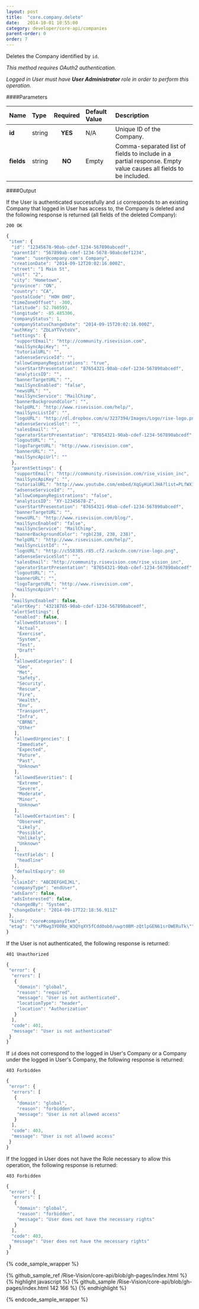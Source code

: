 ```yaml
---
layout: post
title:  "core.company.delete"
date:   2014-10-01 10:55:00
category: developer/core-api/companies
parent-order: 0
order: 7
---
```

Deletes the Company identified by `id`.

*This method requires OAuth2 authentication.*

*Logged in User must have __User Administrator__ role in order to perform this operation.*

####Parameters

| Name    | Type   | Required | Default Value | Description |
|:--------|:-------|:--------:|:--------------|:------------|
| **id**  | string |  **YES**  | N/A | Unique ID of the Company. |
| **fields**  | string |  **NO**  | Empty | Comma-separated list of fields to include in a partial response. Empty value causes all fields to be included. |

####Output

If the User is authenticated successfully and `id` corresponds to an existing Company that logged in User has access to, the Company is deleted and the following response is returned (all fields of the deleted Company):

```200 OK```

```javascript
{
 "item": {
  "id": "12345678-90ab-cdef-1234-567890abcedf",
  "parentId": "567890ab-cdef-1234-5678-90abcdef1234",
  "name": "user@company.com's Company",
  "creationDate": "2014-09-12T20:02:16.000Z",
  "street": "1 Main St",
  "unit": "2",
  "city": "Hometown",
  "province": "ON",
  "country": "CA",
  "postalCode": "HOH OHO",
  "timeZoneOffset": -300,
  "latitude": 52.760593,
  "longitude": -85.485306,
  "companyStatus": 1,
  "companyStatusChangeDate": "2014-09-15T20:02:16.000Z",
  "authKey": "ZbLaYTVvtoVx",
  "settings": {
   "supportEmail": "http://community.risevision.com",
   "mailSyncApiKey": "",
   "tutorialURL": "",
   "adsenseServiceId": "",
   "allowCompanyRegistrations": "true",
   "userStartPresentation": "87654321-90ab-cdef-1234-567890abcedf",
   "analyticsID": "",
   "bannerTargetURL": "",
   "mailSyncEnabled": "false",
   "newsURL": "",
   "mailSyncService": "MailChimp",
   "bannerBackgroundColor": "",
   "helpURL": "http://www.risevision.com/help/",
   "mailSyncListId": "",
   "logoURL": "http://dl.dropbox.com/u/3237394/Images/Logo/rise-logo.png",
   "adsenseServiceSlot": "",
   "salesEmail": "",
   "operatorStartPresentation": "87654321-90ab-cdef-1234-567890abcedf",
   "logoutURL": "",
   "logoTargetURL": "http://www.risevision.com",
   "bannerURL": "",
   "mailSyncApiUrl": ""
  },
  "parentSettings": {
   "supportEmail": "http://community.risevision.com/rise_vision_inc",
   "mailSyncApiKey": "",
   "tutorialURL": "http://www.youtube.com/embed/XqGyHiKlJHA?list=PLfWX1mfZa-4QuNaKuW7k8bVCKTFmhzF_o",
   "adsenseServiceId": "",
   "allowCompanyRegistrations": "false",
   "analyticsID": "XY-12345678-Z",
   "userStartPresentation": "87654321-90ab-cdef-1234-567890abcedf",
   "bannerTargetURL": "",
   "newsURL": "http://www.risevision.com/blog/",
   "mailSyncEnabled": "false",
   "mailSyncService": "MailChimp",
   "bannerBackgroundColor": "rgb(238, 238, 238)",
   "helpURL": "http://www.risevision.com/help/",
   "mailSyncListId": "",
   "logoURL": "http://c558385.r85.cf2.rackcdn.com/rise-logo.png",
   "adsenseServiceSlot": "",
   "salesEmail": "http://community.risevision.com/rise_vision_inc",
   "operatorStartPresentation": "87654321-90ab-cdef-1234-567890abcedf",
   "logoutURL": "",
   "bannerURL": "",
   "logoTargetURL": "http://www.risevision.com",
   "mailSyncApiUrl": ""
  },
  "mailSyncEnabled": false,
  "alertKey": "43218765-90ab-cdef-1234-567890abcedf",
  "alertSettings": {
   "enabled": false,
   "allowedStatuses": [
    "Actual",
    "Exercise",
    "System",
    "Test",
    "Draft"
   ],
   "allowedCategories": [
    "Geo",
    "Met",
    "Safety",
    "Security",
    "Rescue",
    "Fire",
    "Health",
    "Env",
    "Transport",
    "Infra",
    "CBRNE",
    "Other"
   ],
   "allowedUrgencies": [
    "Immediate",
    "Expected",
    "Future",
    "Past",
    "Unknown"
   ],
   "allowedSeverities": [
    "Extreme",
    "Severe",
    "Moderate",
    "Minor",
    "Unknown"
   ],
   "allowedCertainties": [
    "Observed",
    "Likely",
    "Possible",
    "Unlikely",
    "Unknown"
   ],
   "textFields": [
    "headline"
   ],
   "defaultExpiry": 60
  },
  "claimId": "ABCDEFGHIJKL",
  "companyType": "endUser",
  "adsEarn": false,
  "adsInterested": false,
  "changedBy": "System",
  "changeDate": "2014-09-17T22:18:56.911Z"
 },
 "kind": "core#companyItem",
 "etag": "\"xPRwg3YO0Re_W3QYqXY5fCdd0ob0/uwpt0BM-zQtlpGEN61srOWERuTk\""
}
```

If the User is not authenticated, the following response is returned:

```401 Unauthorized```

```javascript
{
 "error": {
  "errors": [
   {
    "domain": "global",
    "reason": "required",
    "message": "User is not authenticated",
    "locationType": "header",
    "location": "Authorization"
   }
  ],
  "code": 401,
  "message": "User is not authenticated"
 }
}
```

If `id` does not correspond to the logged in User's Company or a Company under the logged in User's Company, the following response is returned:

```403 Forbidden```

```javascript
{
 "error": {
  "errors": [
   {
    "domain": "global",
    "reason": "forbidden",
    "message": "User is not allowed access"
   }
  ],
  "code": 403,
  "message": "User is not allowed access"
 }
}
```

If the logged in User does not have the Role necessary to allow this operation, the following response is returned:

```403 Forbidden```

```javascript
{
 "error": {
  "errors": [
   {
    "domain": "global",
    "reason": "forbidden",
    "message": "User does not have the necessary rights"
   }
  ],
  "code": 403,
  "message": "User does not have the necessary rights"
 }
}
```

{% code_sample_wrapper %}

{% github_sample_ref /Rise-Vision/core-api/blob/gh-pages/index.html %}
{% highlight javascript %}
{% github_sample /Rise-Vision/core-api/blob/gh-pages/index.html 142 166 %}
{% endhighlight %}

{% endcode_sample_wrapper  %}
